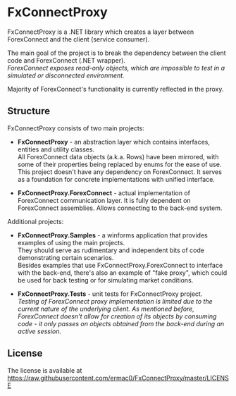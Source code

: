 # FxConnectProxy
FxConnectProxy is a .NET library which creates a layer between ForexConnect and the client (service consumer).

The main goal of the project is to break the dependency between the client code and ForexConnect (.NET wrapper).  
*ForexConnect exposes read-only objects, which are impossible to test in a simulated or disconnected environment.*

Majority of ForexConnect's functionality is currently reflected in the proxy.

## Structure
FxConnectProxy consists of two main projects:

* **FxConnectProxy** - an abstraction layer which contains interfaces, entities and utility classes.  
All ForexConnect data objects (a.k.a. Rows) have been mirrored, with some of their properties being
replaced by enums for the ease of use.  
This project doesn't have any dependency on ForexConnect. It serves as a foundation for concrete
implementations with unified interface.

* **FxConnectProxy.ForexConnect** - actual implementation of ForexConnect communication layer. It is fully
dependent on ForexConnect assemblies. Allows connecting to the back-end system.


Additional projects:

* **FxConnectProxy.Samples** - a winforms application that provides examples of using the main projects.  
They should serve as rudimentary and independent bits of code demonstrating certain scenarios.  
Besides examples that use FxConnectProxy.ForexConnect to interface with the back-end, there's also an example of "fake proxy",
which could be used for back testing or for simulating market conditions.

* **FxConnectProxy.Tests** - unit tests for FxConnectProxy project.  
*Testing of ForexConnect proxy implementation is limited due to the current nature of the underlying client.
As mentioned before, ForexConnect doesn't allow for creation of its objects by consuming code - it only
passes on objects obtained from the back-end during an active session.*


## License
The license is available at <https://raw.githubusercontent.com/ermac0/FxConnectProxy/master/LICENSE>
